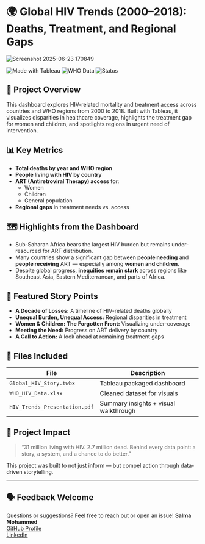 # 🌍 Global HIV Trends (2000–2018): Deaths, Treatment, and Regional Gaps

![Screenshot 2025-06-23 170849](https://github.com/user-attachments/assets/b41d46fd-a554-4a71-a34f-9144b731f5d3)

![Made with Tableau](https://img.shields.io/badge/Made%20with-Tableau-blue?logo=tableau)
![WHO Data](https://img.shields.io/badge/Data-World%20Health%20Organization-lightgrey)
![Status](https://img.shields.io/badge/Status-Complete-brightgreen)

## 📌 Project Overview
This dashboard explores HIV-related mortality and treatment access across countries and WHO regions from 2000 to 2018. Built with Tableau, it visualizes disparities in healthcare coverage, highlights the treatment gap for women and children, and spotlights regions in urgent need of intervention.

## 📊 Key Metrics
- **Total deaths by year and WHO region**
- **People living with HIV by country**
- **ART (Antiretroviral Therapy) access** for:
  - Women
  - Children
  - General population
- **Regional gaps** in treatment needs vs. access

## 🗺️ Highlights from the Dashboard
- Sub-Saharan Africa bears the largest HIV burden but remains under-resourced for ART distribution.
- Many countries show a significant gap between **people needing** and **people receiving** ART — especially among **women and children**.
- Despite global progress, **inequities remain stark** across regions like Southeast Asia, Eastern Mediterranean, and parts of Africa.

## 🧭 Featured Story Points
- **A Decade of Losses:** A timeline of HIV-related deaths globally  
- **Unequal Burden, Unequal Access:** Regional disparities in treatment  
- **Women & Children: The Forgotten Front:** Visualizing under-coverage  
- **Meeting the Need:** Progress on ART delivery by country  
- **A Call to Action:** A look ahead at remaining treatment gaps

## 📂 Files Included
| File | Description |
|------|-------------|
| `Global_HIV_Story.twbx` | Tableau packaged dashboard |
| `WHO_HIV_Data.xlsx` | Cleaned dataset for visuals |
| `HIV_Trends_Presentation.pdf` | Summary insights + visual walkthrough |

## 💭 Project Impact
> “31 million living with HIV. 2.7 million dead. Behind every data point: a story, a system, and a chance to do better.”

This project was built to not just inform — but compel action through data-driven storytelling.

---

## 🗣️ Feedback Welcome
Questions or suggestions? Feel free to reach out or open an issue!
**Salma Mohammed**  
[GitHub Profile](https://github.com/salmamohammed11111)  
[LinkedIn](https://www.linkedin.com/in/salma-mohammed-353919360/)
